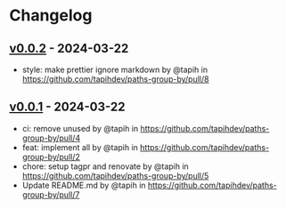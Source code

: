 # Changelog

## [v0.0.2](https://github.com/tapihdev/paths-group-by/compare/v0.0.1...v0.0.2) - 2024-03-22
- style: make prettier ignore markdown by @tapih in https://github.com/tapihdev/paths-group-by/pull/8

## [v0.0.1](https://github.com/tapihdev/paths-group-by/commits/v0.0.1) - 2024-03-22
- ci: remove unused by @tapih in https://github.com/tapihdev/paths-group-by/pull/4
- feat: implement all by @tapih in https://github.com/tapihdev/paths-group-by/pull/2
- chore: setup tagpr and renovate by @tapih in https://github.com/tapihdev/paths-group-by/pull/5
- Update README.md by @tapih in https://github.com/tapihdev/paths-group-by/pull/7
